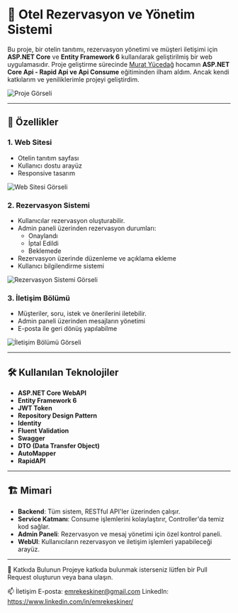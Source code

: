 # 🏨 Otel Rezervasyon ve Yönetim Sistemi

Bu proje, bir otelin tanıtımı, rezervasyon yönetimi ve müşteri iletişimi için **ASP.NET Core** ve **Entity Framework 6** kullanılarak geliştirilmiş bir web uygulamasıdır. Proje geliştirme sürecinde [Murat Yücedağ](https://www.udemy.com/user/murat-yucedag-3/) hocamın **ASP.NET Core Api - Rapid Api ve Api Consume** eğitiminden ilham aldım. Ancak kendi katkılarım ve yeniliklerimle projeyi geliştirdim.

![Proje Görseli](https://raw.githubusercontent.com/emrekeskiner/HotelierProject/blob/master/Frontend/HotelierProject.WebUI/assets/1.png)

---

## 🚀 Özellikler

### 1. Web Sitesi
- Otelin tanıtım sayfası
- Kullanıcı dostu arayüz
- Responsive tasarım

![Web Sitesi Görseli](https://via.placeholder.com/800x400.png?text=Web+Sitesi)

### 2. Rezervasyon Sistemi
- Kullanıcılar rezervasyon oluşturabilir.
- Admin paneli üzerinden rezervasyon durumları:
  - Onaylandı
  - İptal Edildi
  - Beklemede
- Rezervasyon üzerinde düzenleme ve açıklama ekleme
- Kullanıcı bilgilendirme sistemi

![Rezervasyon Sistemi Görseli](https://via.placeholder.com/800x400.png?text=Rezervasyon+Sistemi)

### 3. İletişim Bölümü
- Müşteriler, soru, istek ve önerilerini iletebilir.
- Admin paneli üzerinden mesajların yönetimi
- E-posta ile geri dönüş yapılabilme

![İletişim Bölümü Görseli](https://via.placeholder.com/800x400.png?text=İletişim+Bölümü)

---

## 🛠️ Kullanılan Teknolojiler

- **ASP.NET Core WebAPI**
- **Entity Framework 6**
- **JWT Token**
- **Repository Design Pattern**
- **Identity**
- **Fluent Validation**
- **Swagger**
- **DTO (Data Transfer Object)**
- **AutoMapper**
- **RapidAPI**

---

## 🏗️ Mimari

- **Backend**: Tüm sistem, RESTful API'ler üzerinden çalışır.
- **Service Katmanı**: Consume işlemlerini kolaylaştırır, Controller'da temiz kod sağlar.
- **Admin Paneli**: Rezervasyon ve mesaj yönetimi için özel kontrol paneli.
- **WebUI**: Kullanıcıların rezervasyon ve iletişim işlemleri yapabileceği arayüz.

---
🤝 Katkıda Bulunun
Projeye katkıda bulunmak isterseniz lütfen bir Pull Request oluşturun veya bana ulaşın.

📫 İletişim
E-posta: emrekeskiner@gmail.com
LinkedIn: https://www.linkedin.com/in/emrekeskiner/
